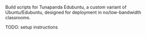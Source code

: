 Build scripts for Tunapanda Edubuntu, a custom variant of Ubuntu/Edubuntu, designed for deployment in no/low-bandwidth classrooms.

TODO: setup instructions
